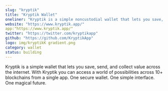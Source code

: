 ```yaml
---
slug: "kryptik"
title: "Kryptik Wallet"
oneliner: "Kryptik is a simple noncustodial wallet that lets you save, send, and collect value across the internet."
website: "https://www.kryptik.app/"
app:"https://www.kryptik.app/"
twitter: "https://twitter.com/kryptikapp"
github: "https://github.com/KryptikApp"
logo: img/kryptikK gradient.png
category: wallet
status: building
---
```


Kryptik is a simple wallet that lets you save, send, and collect value across the internet. With Kryptik you can access a world of possibilities across 10+ blockchains from a single app. One secure wallet. One simple interface. One magical future.
